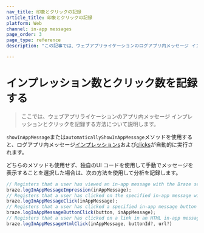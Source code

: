 ```yaml
---
nav_title: 印象とクリックの記録
article_title: 印象とクリックの記録
platform: Web
channel: in-app messages
page_order: 3
page_type: reference
description: "この記事では、ウェブアプリライケーションのログアプリ内メッセージ インプレッションとクリックについて説明します。"

---
```


# インプレッション数とクリック数を記録する

> ここでは、ウェブアプリライケーションのアプリ内メッセージ インプレッションとクリックを記録する方法について説明します。

`showInAppMessage`または`automaticallyShowInAppMessage`メソッドを使用すると、ログアプリ内メッセージ[インプレッションs](https://js.appboycdn.com/web-sdk/latest/doc/modules/braze.html#loginappmessageimpression)および[clicks](https://js.appboycdn.com/web-sdk/latest/doc/modules/braze.html#loginappmessagebuttonclick)が自動的に実行されます。

どちらのメソッドも使用せず、独自のUI コードを使用して手動でメッセージを表示することを選択した場合は、次の方法を使用して分析を記録します。

```javascript
// Registers that a user has viewed an in-app message with the Braze server.
braze.logInAppMessageImpression(inAppMessage);
// Registers that a user has clicked on the specified in-app message with the Braze server.
braze.logInAppMessageClick(inAppMessage);
// Registers that a user has clicked a specified in-app message button with the Braze server.
braze.logInAppMessageButtonClick(button, inAppMessage);
// Registers that a user has clicked on a link in an HTML in-app message with the Braze server.
braze.logInAppMessageHtmlClick(inAppMessage, buttonId?, url?)
```



